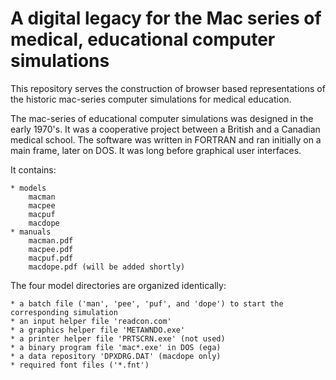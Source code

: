 # A digital legacy for the Mac series of medical, educational computer simulations
This repository serves the construction of browser based representations of the historic mac-series computer simulations for medical education.

The mac-series of educational computer simulations was designed in the early 1970's. It was a cooperative project between a British and a Canadian medical school. The software was written in FORTRAN and ran initially on a main frame, later on DOS. It was long before graphical user interfaces. 

It contains:

    * models
        macman
        macpee
        macpuf
        macdope
    * manuals
        macman.pdf
        macpee.pdf
        macpuf.pdf
        macdope.pdf (will be added shortly)

The four model directories are organized identically:

    * a batch file ('man', 'pee', 'puf', and 'dope') to start the corresponding simulation
    * an input helper file 'readcon.com'
    * a graphics helper file 'METAWNDO.exe'
    * a printer helper file 'PRTSCRN.exe' (not used)
    * a binary program file 'mac*.exe' in DOS (ega)
    * a data repository 'DPXDRG.DAT' (macdope only)
    * required font files ('*.fnt')

